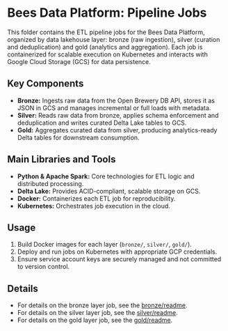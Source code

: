 # Bees Data Platform: Pipeline Jobs

This folder contains the ETL pipeline jobs for the Bees Data Platform, organized by data lakehouse layer: bronze (raw ingestion), silver (curation and deduplication) and gold (analytics and aggregation). Each job is containerized for scalable execution on Kubernetes and interacts with Google Cloud Storage (GCS) for data persistence.

## Key Components

- **Bronze:** Ingests raw data from the Open Brewery DB API, stores it as JSON in GCS and manages incremental or full loads with metadata.
- **Silver:** Reads raw data from bronze, applies schema enforcement and deduplication and writes curated Delta Lake tables to GCS.
- **Gold:** Aggregates curated data from silver, producing analytics-ready Delta tables for downstream consumption.

## Main Libraries and Tools

- **Python & Apache Spark:** Core technologies for ETL logic and distributed processing.
- **Delta Lake:** Provides ACID-compliant, scalable storage on GCS.
- **Docker:** Containerizes each ETL job for reproducibility.
- **Kubernetes:** Orchestrates job execution in the cloud.

## Usage

1. Build Docker images for each layer (`bronze/`, `silver/`, `gold/`).
2. Deploy and run jobs on Kubernetes with appropriate GCP credentials.
3. Ensure service account keys are securely managed and not committed to version control.

## Details

- For details on the bronze layer job, see the [bronze/readme](bronze/readme.md).
- For details on the silver layer job, see the [silver/readme](silver/readme.md).
- For details on the gold layer job, see the [gold/readme](gold/readme.md).